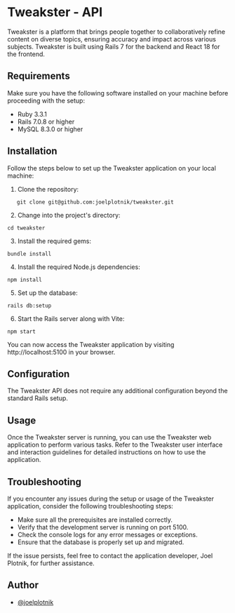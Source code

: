 # Tweakster - API

Tweakster is a platform that brings people together to collaboratively refine content on diverse topics, ensuring accuracy and impact across various subjects. Tweakster is built using Rails 7 for the backend and React 18 for the frontend.

## Requirements

Make sure you have the following software installed on your machine before proceeding with the setup:

- Ruby 3.3.1
- Rails 7.0.8 or higher
- MySQL 8.3.0 or higher

## Installation

Follow the steps below to set up the Tweakster application on your local machine:

1. Clone the repository:

```shell
   git clone git@github.com:joelplotnik/tweakster.git
```

2. Change into the project's directory:

```shell
cd tweakster
```

3. Install the required gems:

```shell
bundle install
```

4. Install the required Node.js dependencies:

```shell
npm install
```

5. Set up the database:

```shell
rails db:setup
```

6. Start the Rails server along with Vite:

```shell
npm start
```

You can now access the Tweakster application by visiting http://localhost:5100 in your browser.

## Configuration

The Tweakster API does not require any additional configuration beyond the standard Rails setup.

## Usage

Once the Tweakster server is running, you can use the Tweakster web application to perform various tasks. Refer to the Tweakster user interface and interaction guidelines for detailed instructions on how to use the application.

## Troubleshooting

If you encounter any issues during the setup or usage of the Tweakster application, consider the following troubleshooting steps:

- Make sure all the prerequisites are installed correctly.
- Verify that the development server is running on port 5100.
- Check the console logs for any error messages or exceptions.
- Ensure that the database is properly set up and migrated.

If the issue persists, feel free to contact the application developer, Joel Plotnik, for further assistance.

## Author

- [@joelplotnik](https://www.github.com/joelplotnik)
